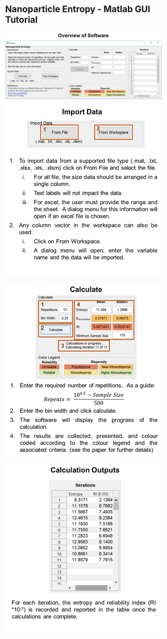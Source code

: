 # Nanoparticle Entropy - Matlab GUI Tutorial


<p align="center">
    <img src="https://raw.githubusercontent.com/adrena-lab/Nanoparticle_Entropy/Matlab-GUI/Figure/ML1.png?token=ALJSGH5AJMIHXHLX5WRMJDK6O2CQQ" width="800">
</p>

<p align="center">
    <img src="https://raw.githubusercontent.com/adrena-lab/Nanoparticle_Entropy/Matlab-GUI/Figure/ML2.png?token=ALJSGH2S736TX5V5NMBEIJS6O2CRU" width="500">
</p>

<p align="center">
    <img src="https://raw.githubusercontent.com/adrena-lab/Nanoparticle_Entropy/Matlab-GUI/Figure/ML3.png?token=ALJSGH5QIOYPJCMO77F32VS6O2CS6" width="500">
</p>

<p align="center">
    <img src="https://raw.githubusercontent.com/adrena-lab/Nanoparticle_Entropy/Matlab-GUI/Figure/ML4.png?token=ALJSGH5F7PITHVFOAQISKTC6O2CUC" width="500">
</p>
